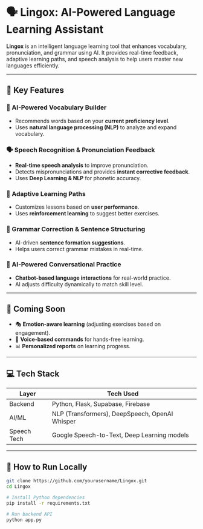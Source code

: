 # 🗣️ Lingox: AI-Powered Language Learning Assistant

**Lingox** is an intelligent language learning tool that enhances vocabulary, pronunciation, and grammar using AI. It provides real-time feedback, adaptive learning paths, and speech analysis to help users master new languages efficiently.

---

## 🌟 Key Features

### 📖 AI-Powered Vocabulary Builder
- Recommends words based on your **current proficiency level**.
- Uses **natural language processing (NLP)** to analyze and expand vocabulary.

### 🗣️ Speech Recognition & Pronunciation Feedback
- **Real-time speech analysis** to improve pronunciation.
- Detects mispronunciations and provides **instant corrective feedback**.
- Uses **Deep Learning & NLP** for phonetic accuracy.

### 🔄 Adaptive Learning Paths
- Customizes lessons based on **user performance**.
- Uses **reinforcement learning** to suggest better exercises.

### 📜 Grammar Correction & Sentence Structuring
- AI-driven **sentence formation suggestions**.
- Helps users correct grammar mistakes in real-time.

### 📝 AI-Powered Conversational Practice
- **Chatbot-based language interactions** for real-world practice.
- AI adjusts difficulty dynamically to match skill level.

---

## 🔮 Coming Soon

- 🎭 **Emotion-aware learning** (adjusting exercises based on engagement).
- 📱 **Voice-based commands** for hands-free learning.
- 📊 **Personalized reports** on learning progress.

---

## 💻 Tech Stack

| Layer        | Tech Used                          |
|--------------|------------------------------------|
| Backend      | Python, Flask, Supabase, Firebase |
| AI/ML        | NLP (Transformers), DeepSpeech, OpenAI Whisper |
| Speech Tech  | Google Speech-to-Text, Deep Learning models |

---

## 🚀 How to Run Locally

```bash
git clone https://github.com/yourusername/Lingox.git
cd Lingox

# Install Python dependencies
pip install -r requirements.txt

# Run backend API
python app.py

